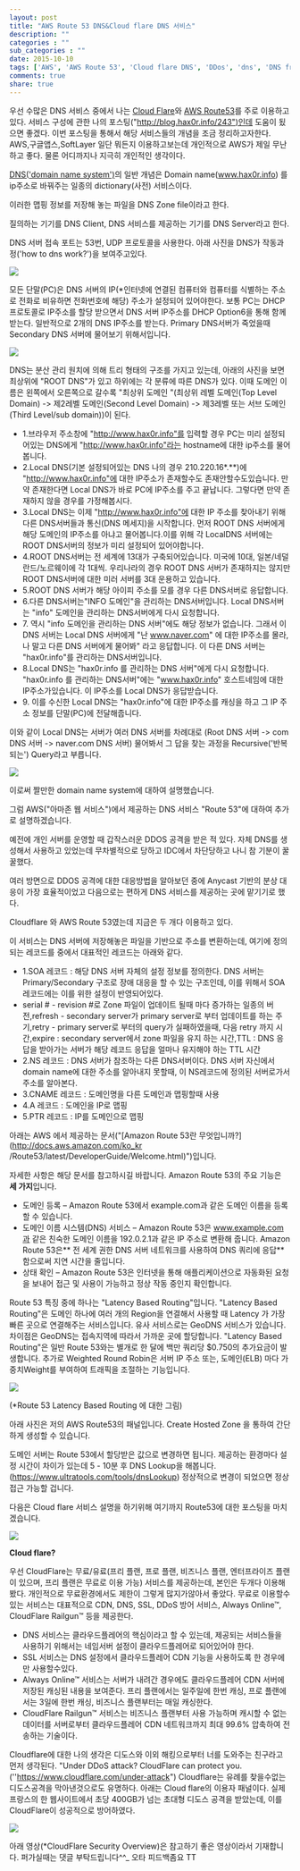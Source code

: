 ```yaml
---
layout: post
title: "AWS Route 53 DNS&Cloud flare DNS 서비스"
description: ""
categories : ""
sub_categories : ""
date: 2015-10-10
tags: ['AWS', 'AWS Route 53', 'Cloud flare DNS', 'DDos', 'dns', 'DNS free', '디도스', '라우트', '레일건', '무려', '분산처리', '설명', '소개', '아마존', '앱', '웹서비스']
comments: true
share: true
---
```


우선 수많은 DNS 서비스 중에서 나는 [Cloud Flare](https://www.cloudflare.com/)와 [AWS
Route53](https://aws.amazon.com/ko/route53/)를 주로 이용하고있다. 서비스 구성에 관한 나의
포스팅("http://blog.hax0r.info/243")인데 도움이 됬으면 좋겠다. 이번 포스팅을 통해서 해당 서비스들의 개념을 조금
정리하고자한다. AWS,구글앱스,SoftLayer 일단 뭐든지 이용하고보는데 개인적으로 AWS가 제일 무난하고 좋다. 물론 어디까지나 지극히
개인적인 생각이다.

  

[DNS('domain name system')](https://en.wikipedia.org/wiki/Domain_Name_System)의
일반 개념은 Domain name(www.hax0r.info) 를 ip주소로 바꿔주는 일종의 dictionary(사전) 서비스이다.

이러한 맵핑 정보를 저장해 놓는 파일을 DNS Zone file이라고 한다.

질의하는 기기를 DNS Client, DNS 서비스를 제공하는 기기를 DNS Server라고 한다.

DNS 서버 접속 포트는 53번, UDP 프로토콜을 사용한다. 아래 사진을 DNS가 작동과정('how to dns work?')을
보여주고있다.

  

  

  

![](/assets/images/posts/231/2338AB4B5619045D1BBD66.JPEG)

  

  

  

모든 단말(PC)은 DNS 서버의 IP(*인터넷에 연결된 컴퓨터와 컴퓨터를 식별하는 주소로 전화로 비유하면 전화번호에 해당) 주소가 설정되어
있어야한다. 보통 PC는 DHCP 프로토콜로 IP주소를 할당 받으면서 DNS 서버 IP주소를 DHCP Option6을 통해 함께 받는다.
일반적으로 2개의 DNS IP주소를 받는다. Primary DNS서버가 죽었을때 Secondary DNS 서버에 물어보기 위해서입니다.

  

  

  

![](/assets/images/posts/231/263BD74B5619076A2A4AF8.JPEG)

  

  

  

DNS는 분산 관리 원치에 의해 트리 형태의 구조를 가지고 있는데, 아래의 사진을 보면 최상위에 "ROOT DNS"가 있고 하위에는 각
분류에 따른 DNS가 있다. 이때 도메인 이름은 왼쪽에서 오른쪽으로 갈수록 "최상위 도메인 "(최상위 레벨 도메인(Top Level
Domain) -> 제2레벨 도메인(Second Level Domain) -> 제3레벨 또는 서브 도메인(Third Level/sub
domain))이 된다.

  

  

  * 1.브라우저 주소창에 "http://www.hax0r.info"를 입력할 경우 PC는 미리 설정되어있는 DNS에게 "http://www.hax0r.info"라는 hostname에 대한 ip주소를 물어봅니다.
  * 2.Local DNS(기본 설정되어있는 DNS 나의 경우 210.220.16*.**)에 "http://www.hax0r.info"에 대한 IP주소가 존재할수도 존재안할수도있습니다. 만약 존재한다면 Local DNS가 바로 PC에 IP주소를 주고 끝납니다. 그렇다면 만약 존재하지 않을 경우를 가정해봅시다.
  * 3.Local DNS는 이제 "http://www.hax0r.info"에 대한 IP 주소를 찾아내기 위해 다른 DNS서버들과 통신(DNS 메세지)을 시작합니다. 먼저 ROOT DNS 서버에게 해당 도메인의 IP주소를 아냐고 물어봅니다.이를 위해 각 LocalDNS 서버에는 ROOT DNS서버의 정보가 미리 설정되어 있어야합니다.
  * 4.ROOT DNS서버는 전 세계에 13대가 구축되어있습니다. 미국에 10대, 일본/네덜란드/노르웨이에 각 1대씩. 우리나라의 경우 ROOT DNS 서버가 존재하지는 않지만 ROOT DNS서버에 대한 미러 서버를 3대 운용하고 있습니다.
  * 5.ROOT DNS 서버가 해당 아이피 주소를 모를 경우 다른 DNS서버로 응답합니다.
  * 6.다른 DNS서버는"INFO 도메인"을 관리하는 DNS서버입니다. Local DNS서버는 "info" 도메인을 관리하는 DNS서버에게 다시 요청합니다.
  * 7\. 역시 "info 도메인을 관리하는 DNS 서버"에도 해당 정보가 없습니다. 그래서 이 DNS 서버는 Local DNS 서버에게 "난 www.naver.com" 에 대한 IP주소를 몰라, 나 말고 다른 DNS 서버에게 물어봐" 라고 응답합니다. 이 다른 DNS 서버는 "hax0r.info"를 관리하는 DNS서버입니다.
  * 8.Local DNS는 "hax0r.info 를 관리하는 DNS 서버"에게 다시 요청합니다. "hax0r.info 를 관리하는 DNS서버"에는 "www.hax0r.info" 호스트네임에 대한 IP주소가있습니다. 이 IP주소를 Local DNS가 응답받습니다.
  * 9\. 이를 수신한 Local DNS는 "hax0r.info"에 대한 IP주소를 캐싱을 하고 그 IP 주소 정보를 단말(PC)에 전달해줍니다.

  

  

이와 같이 Local DNS는 서버가 여러 DNS 서버를 차례대로 (Root DNS 서버 -> com DNS 서버 -> naver.com
DNS 서버) 물어봐서 그 답을 찾는 과정을 Recursive('반복되는') Query라고 부릅니다.

  

  

  

  

![](/assets/images/posts/231/26780A3A561905AC1485F0.PNG)

  

  

  

이로써 짤만한 domain name system에 대하여 설명했습니다.

그럼 AWS("아마존 웹 서비스")에서 제공하는 DNS 서비스 "Route 53"에 대하여 추가로 설명하겠습니다.

  

예전에 개인 서버를 운영할 때 갑작스러운 DDOS 공격을 받은 적 있다. 자체 DNS를 생성해서 사용하고 있었는데 무차별적으로 당하고
IDC에서 차단당하고 나니 참 기분이 꿀꿀했다.

여러 방면으로 DDOS 공격에 대한 대응방법을 알아보던 중에 Anycast 기반의 분상 대응이 가장 효율적이었고 다음으로는 편하게 DNS
서비스를 제공하는 곳에 맡기기로 했다.

Cloudflare 와 AWS Route 53였는데 지금은 두 개다 이용하고 있다.

  

이 서비스는 DNS 서버에 저장해놓은 파일을 기반으로 주소를 변환하는데, 여기에 정의되는 레코드를 중에서 대표적인 레코드는 아래와 같다.

  

  * 1.SOA 레코드 : 해당 DNS 서버 자체의 설정 정보를 정의한다. DNS 서버는 Primary/Secondary 구조로 장애 대응을 할 수 있는 구조인데, 이를 위해서 SOA 레코드에는 이를 위한 설정이 반영되어있다.
  * serial # - revision #로 Zone 파일이 업데이트 될때 마다 증가하는 일종의 버전,refresh - secondary server가 primary server로 부터 업데이트를 하는 주기,retry - primary server로 부터의 query가 실패하였을때, 다음 retry 까지 시간,expire : secondary server에서 zone 파일을 유지 하는 시간,TTL : DNS 응답을 받아가는 서버가 해당 레코드 응답을 얼마나 유지해야 하는 TTL 시간
  * 2.NS 레코드 : DNS 서버가 참조하는 다른 DNS서버이다. DNS 서버 자신에서 domain name에 대한 주소를 알아내지 못할때, 이 NS레코드에 정의된 서버로가서 주소를 알아본다.
  * 3.CNAME 레코드 : 도메인명을 다른 도메인과 맵핑할때 사용
  * 4.A 레코드 : 도메인을 IP로 맵핑
  * 5.PTR 레코드 : IP를 도메인으로 맵핑

  

아래는 AWS 에서 제공하는 문서("[Amazon Route 53란 무엇입니까?](http://docs.aws.amazon.com/ko_kr
/Route53/latest/DeveloperGuide/Welcome.html)")입니다.

자세한 사항은 해당 문서를 참고하시길 바랍니다. Amazon Route 53의 주요 기능은 **세 가지**입니다.

  

  * 도메인 등록 – Amazon Route 53에서 example.com과 같은 도메인 이름을 등록할 수 있습니다.
  * 도메인 이름 시스템(DNS) 서비스 – Amazon Route 53은 www.example.com과 같은 친숙한 도메인 이름을 192.0.2.1과 같은 IP 주소로 변환해 줍니다. Amazon Route 53은** 전 세계 권한 DNS 서버 네트워크를 사용하여 DNS 쿼리에 응답**함으로써 지연 시간을 줄입니다.
  * 상태 확인 – Amazon Route 53은 인터넷을 통해 애플리케이션으로 자동화된 요청을 보내어 접근 및 사용이 가능하고 정상 작동 중인지 확인합니다.

  

Route 53 특징 중에 하나는 "Latency Based Routing"입니다. "Latency Based Routing"은 도메인
하나에 여러 개의 Region을 연결해서 사용할 때 Latency 가 가장 빠른 곳으로 연결해주는 서비스입니다. 유사 서비스로는 GeoDNS
서비스가 있습니다. 차이점은 GeoDNS는 접속지역에 따라서 가까운 곳에 할당합니다. "Latency Based Routing"은 일반
Route 53와는 별개로 한 달에 백만 쿼리당 $0.750의 추가요금이 발생합니다. 추가로 Weighted Round Robin은 서버
IP 주소 또는, 도메인(ELB) 마다 가중치Weight를 부여하여 트래픽을 조절하는 기능입니다.

  

  

![](/assets/images/posts/231/256E784456191E7029BC8F.PNG)

  

(*Route 53 Latency Based Routing 에 대한 그림)

  

아래 사진은 저의 AWS Route53의 패널입니다. Create Hosted Zone 을 통하여 간단하게 생성할 수 있습니다.

도메인 서버는 Route 53에서 할당받은 값으로 변경하면 됩니다. 제공하는 환경마다 설정 시간이 차이가 있는데 5 - 10분 후 DNS
Lookup을 해봅니다. (https://www.ultratools.com/tools/dnsLookup) 정상적으로 변경이 되었으면 정상
접근 가능할 겁니다.

  

  

  

다음은 Cloud flare 서비스 설명을 하기위해 여기까지 Route53에 대한 포스팅을 마치겠습니다.

  

![](/assets/images/posts/231/2323AE3E56191B4F1AB4A3.JPEG)

  

**Cloud flare?**

우선 CloudFlare는 무료/유료(프리 플랜, 프로 플랜, 비즈니스 플랜, 엔터프라이즈 플랜이 있으며, 프리 플랜은 무료로 이용 가능)
서비스를 제공하는데, 본인은 두개다 이용해봤다. 개인적으로 무료환경에서도 제한이 그렇게 많지가않아서 좋았다. 무료로 이용할수있는 서비스는
대표적으로 CDN, DNS, SSL, DDoS 방어 서비스, Always Online™, CloudFlare Railgun™ 등을 제공한다.

  

  * DNS 서비스는 클라우드플레어의 핵심이라고 할 수 있는데, 제공되는 서비스들을 사용하기 위해서는 네임서버 설정이 클라우드플레어로 되어있어야 한다.
  * SSL 서비스는 DNS 설정에서 클라우드플레어 CDN 기능을 사용하도록 한 경우에만 사용할수있다.
  * Always Online™ 서비스는 서버가 내려간 경우에도 클라우드플레어 CDN 서버에 저장된 캐싱된 내용을 보여준다. 프리 플랜에서는 일주일에 한번 캐싱, 프로 플랜에서는 3일에 한번 캐싱, 비즈니스 플랜부터는 매일 캐싱한다.
  * CloudFlare Railgun™ 서비스는 비즈니스 플랜부터 사용 가능하며 캐시할 수 없는 데이터를 서버로부터 클라우드플레어 CDN 네트워크까지 최대 99.6% 압축하여 전송하는 기술이다.

  

Cloudflare에 대한 나의 생각은 디도스와 이외 해킹으로부터 너를 도와주는 친구라고 먼저 생각된다. "Under DDoS attack?
CloudFlare can protect you. (''https://www.cloudflare.com/under-attack")
Cloudflare는 유례를 찾을수없는 디도스공격을 막아낸것으로도 유명하다. 아래는 Cloud flare의 이용자 패널이다. 실제 프랑스의
한 웹사이트에서 초당 400GB가 넘는 초대형 디도스 공격을 받았는데, 이를 CloudFlare이 성공적으로 방어하였다.

  

![](/assets/images/posts/231/252A5A4F5619226E24AA01.PNG)

  

  

  

아래 영상(*CloudFlare Security Overview)은 참고하기 좋은 영상이라서 기재합니다. 퍼가실때는 댓글 부탁드립니다^^_
오타 피드백좀요 TT

  

